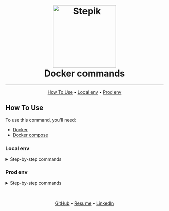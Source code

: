 <h1 align="center">
  <br>
  <a href="https://stepik.org/course/125859/info">
    <img src="stepik.jpeg"
    alt="Stepik" width="200">
  </a>
  <br>
  Docker commands
  <br>
</h1>

<hr>

<p align="center">
  <a href="#how-to-use">How To Use</a> •
  <a href="#local-env">Local env</a> •
  <a href="#prod-env">Prod env</a>
</p>


## How To Use
To use this command, you'll need:

- [Docker](https://docs.docker.com/get-docker/)
- [Docker compose](https://docs.docker.com/compose/install/)


### Local env
<details>
<summary>Step-by-step commands</summary>

1. Create containers
   ```bash
   docker-compose -f docker-compose.yaml build
   ```

2. Containers up
   ```bash
   docker-compose -f docker-compose.yaml up -d
   ```

3. Or create & build
   ```bash
   docker-compose -f docker-compose.yaml up -d --build
   ```

4. Stop containers
   ```bash
   docker-compose down -v
   ```

</details>


### Prod env
<details>
<summary>Step-by-step commands</summary>

1. Create containers
   ```bash
   docker-compose -f docker-compose.prod.yaml build
   ```

2. Containers up
   ```bash
   docker-compose -f docker-compose.prod.yaml up -d
   ```

3. Or create & build
   ```bash
   docker-compose -f docker-compose.prod.yaml up -d --build
   ```

4. Enter into container
   ```bash
   docker-compose -f docker-compose.prod.yaml exec django bash
   ```

5. run Migrate into container
   ```bash
   docker-compose -f docker-compose.prod.yaml exec django python app/manage.py migrate --noinput
   ```

6. Collect static into container
   ```bash
   docker-compose -f docker-compose.prod.yaml exec django python app/manage.py collectstatic --noinput --clear
   ```

7. Generate Let's Encrypt cert
    ```bash
      docker-compose run --rm --entrypoint "\
      certbot certonly --webroot -w /var/store/web \
      --email <your_email> \
      -d <your_domain> \
      --rsa-key-size 2048 \
      --agree-tos \
      --force-renewal" certbot
      ```

8. Stop containers
   ```bash
   docker-compose down -v
   ```

</details>


<br>
<br>
<p align="center">
  <a href="https://github.com/mrKazzila">GitHub</a> •
  <a href="https://mrkazzila.github.io/resume/">Resume</a> •
  <a href="https://www.linkedin.com/in/i-kazakov/">LinkedIn</a>
</p>
